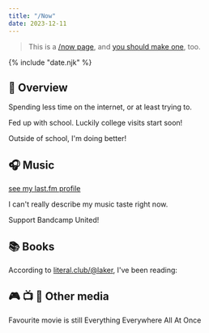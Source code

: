 ```yaml
---
title: "/Now"
date: 2023-12-11
---
```


> This is a [/now page](https://sive.rs/nowff), and [you should make one](https://nownownow.com/about), too.

{% include "date.njk" %}

<script defer src="https://status.lol/laker.js?time&link&fluent"></script>

## 💜 Overview

Spending less time on the internet, or at least trying to.

Fed up with school. Luckily college visits start soon!

Outside of school, I'm doing better!

## 🎧 Music

[see my last.fm profile](https://last.fm/user/lxjv)

I can't really describe my music taste right now.

Support Bandcamp United!

## 📚 Books

According to [literal.club/@laker](https://literal.club/laker), I've been reading:

<div id="literal-widget" handle="laker" status="IS_READING" layout="list"></div>
<script src="https://literal.club/js/widget.js"></script>

## 🎮 📺 🎥 Other media

Favourite movie is still Everything Everywhere All At Once
